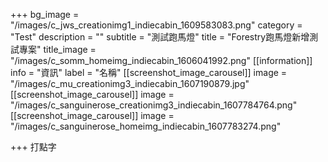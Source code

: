 +++
bg_image = "/images/c_jws_creationimg1_indiecabin_1609583083.png"
category = "Test"
description = ""
subtitle = "測試跑馬燈"
title = "Forestry跑馬燈新增測試專案"
title_image = "/images/c_somm_homeimg_indiecabin_1606041992.png"
[[information]]
info = "資訊"
label = "名稱"
[[screenshot_image_carousel]]
image = "/images/c_mu_creationimg3_indiecabin_1607190879.jpg"
[[screenshot_image_carousel]]
image = "/images/c_sanguinerose_creationimg3_indiecabin_1607784764.png"
[[screenshot_image_carousel]]
image = "/images/c_sanguinerose_homeimg_indiecabin_1607783274.png"

+++
打點字